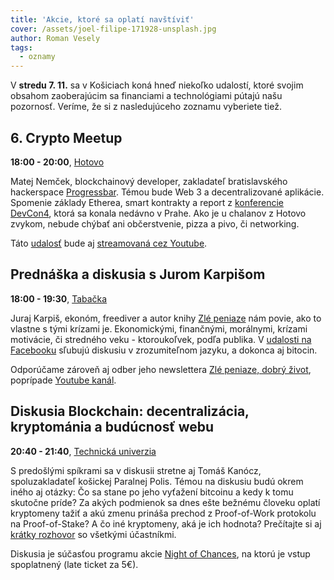```yaml
---
title: 'Akcie, ktoré sa oplatí navštíviť'
cover: /assets/joel-filipe-171928-unsplash.jpg
author: Roman Vesely
tags:
  - oznamy
---
```


V **stredu 7. 11.** sa v Košiciach koná hneď niekoľko udalostí, ktoré svojim obsahom zaoberajúcim sa financiami a technológiami pútajú našu pozornosť. Veríme, že si z nasledujúceho zoznamu vyberiete tiež.

## 6. Crypto Meetup

**18:00 - 20:00**, [Hotovo](https://www.hotovo.org)

Matej Nemček, blockchainový developer, zakladateľ bratislavského hackerspace [Progressbar](https://www.progressbar.sk). Témou bude Web 3 a decentralizované aplikácie. Spomenie základy Etherea, smart kontrakty a report z [konferencie DevCon4](https://devcon4.ethereum.org/), ktorá sa konala nedávno v Prahe. Ako je u chalanov z Hotovo zvykom, nebude chýbať ani občerstvenie, pizza a pivo, či networking.

Táto [udalosť](https://www.facebook.com/events/341148769976253/) bude aj [streamovaná cez Youtube](https://www.youtube.com/watch?v=4Q9tPQUU7kE).

## Prednáška a diskusia s Jurom Karpišom

**18:00 - 19:30**, [Tabačka](http://www.tabacka.sk)

Juraj Karpiš, ekonóm, freediver a autor knihy [Zlé peniaze](http://zlepeniaze.eu/) nám povie, ako to vlastne s tými krízami je. Ekonomickými, finančnými, morálnymi, krízami motivácie, či stredného veku - ktoroukoľvek, podľa publika. V [udalosti na Facebooku](https://www.facebook.com/events/279508169355026/) sľubujú diskusiu v zrozumiteľnom jazyku, a dokonca aj bitocin.

Odporúčame zároveň aj odber jeho newslettera [Zlé peniaze, dobrý život](https://www.getrevue.co/profile/Juraj-Karpis), poprípade [Youtube kanál](https://www.youtube.com/channel/UCP9_N7hc5WDsRDmvygR4c2w).

## Diskusia Blockchain: decentralizácia, kryptománia a budúcnosť webu

**20:40 - 21:40**, [Technická univerzia](http://www.tuke.sk)

S predošlými spíkrami sa v diskusii stretne aj Tomáš Kanócz, spoluzakladateľ košickej Paralnej Polis. Témou na diskusiu budú okrem iného aj otázky: Čo sa stane po jeho vyťažení bitcoinu a kedy k tomu skutočne príde? Za akých podmienok sa dnes ešte bežnému človeku oplatí kryptomeny tažiť a akú zmenu prináša prechod z Proof-of-Work protokolu na Proof-of-Stake? A čo iné kryptomeny, aká je ich hodnota? Prečítajte si aj [krátky rozhovor](https://www.facebook.com/notes/night-of-chances/decentralizácia-kryptománia-a-budúcnosť-webu-košice-711-tuke/2537084719635311/) so všetkými účastníkmi.

Diskusia je súčasťou programu akcie [Night of Chances](https://nightofchances.com/kosice-2018/), na ktorú je vstup spoplatnený (late ticket za 5€).

